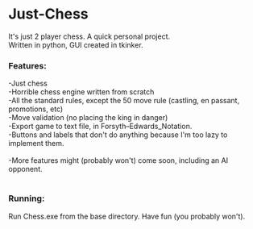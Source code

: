 # Just-Chess
It's just 2 player chess. A quick personal project.<br/>
Written in python, GUI created in tkinker.

### Features:
-Just chess<br/>
-Horrible chess engine written from scratch<br/>
-All the standard rules, except the 50 move rule (castling, en passant, promotions, etc)<br/>
-Move validation (no placing the king in danger)<br/>
-Export game to text file, in Forsyth–Edwards_Notation.<br/>
-Buttons and labels that don't do anything because I'm too lazy to implement them.<br/>
<br/>
-More features might (probably won't) come soon, including an AI opponent.<br/>
<br/>
### Running:
Run Chess.exe from the base directory. Have fun (you probably won't).<br/>
